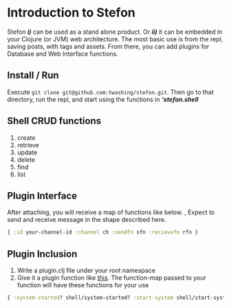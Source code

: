 # Introduction to Stefon

Stefon ***i)*** can be used as a stand alone product. Or ***ii)*** it can be embedded in your Clojure (or JVM) web architecture. The most basic use is from the repl, saving posts, with tags and assets. From there, you can add plugins for Database and Web Interface functions.



## Install / Run 
Execute `git clone git@github.com:twashing/stefon.git`. Then go to that directory, run the repl, and start using the functions in ***'stefon.shell***

## Shell CRUD functions
1. create 
2. retrieve 
3. update 
4. delete 
5. find 
6. list

## Plugin Interface
After attaching, you will receive a map of functions like below. , Expect to send and receive message in the shape described here. 
```clojure
{ :id your-channel-id :channel ch :sendfn sfn :recievefn rfn }
```

## Plugin Inclusion 
1. Write a plugin.clj file under your root namespace 
2. Give it a plugin function like [this](https://github.com/stefonweblog/stefon-datomic/blob/master/src/stefon_datomic/plugin.clj#l249). The function-map passed to your function will have these functions for your use 
```clojure
{ :system-started? shell/system-started? :start-system shell/start-system :attach-plugin shell/attach-plugin }
```


